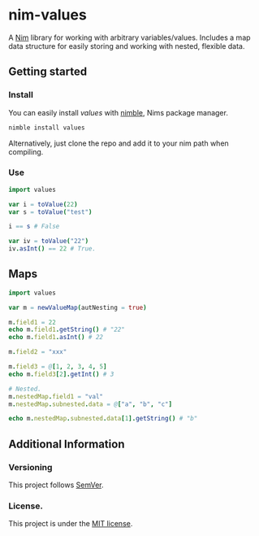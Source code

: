 # nim-values

A [Nim](http://nim-lang.org) library for working with arbitrary variables/values.
Includes a map data structure for easily storing and working with nested, flexible data. 

## Getting started

### Install

You can easily install *values* with [nimble](https://github.com/nim-lang/nimble), Nims package manager.

```bash
nimble install values
```

Alternatively, just clone the repo and add it to your nim path when compiling.

### Use

```nim
import values

var i = toValue(22)
var s = toValue("test")

i == s # False

var iv = toValue("22")
iv.asInt() == 22 # True.
```

## Maps

```nim
import values

var m = newValueMap(autNesting = true)

m.field1 = 22
echo m.field1.getString() # "22"
echo m.field1.asInt() # 22

m.field2 = "xxx"

m.field3 = @[1, 2, 3, 4, 5]
echo m.field3[2].getInt() # 3

# Nested.
m.nestedMap.field1 = "val"
m.nestedMap.subnested.data = @["a", "b", "c"]

echo m.nestedMap.subnested.data[1].getString() # "b"
```

## Additional Information

### Versioning

This project follows [SemVer](semver.org).

### License.

This project is under the [MIT license](https://opensource.org/licenses/MIT).
